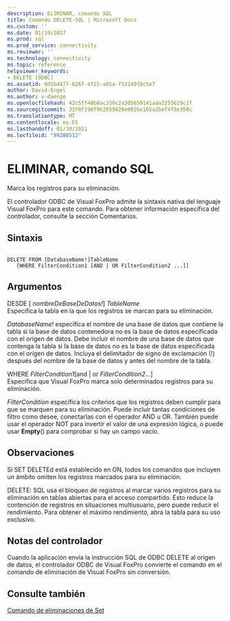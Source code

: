 ```yaml
---
description: ELIMINAR, comando SQL
title: Comando DELETE-SQL | Microsoft Docs
ms.custom: ''
ms.date: 01/19/2017
ms.prod: sql
ms.prod_service: connectivity
ms.reviewer: ''
ms.technology: connectivity
ms.topic: reference
helpviewer_keywords:
- DELETE [ODBC]
ms.assetid: 0d5bd477-626f-4f22-a05a-f531d9f8c5e7
author: David-Engel
ms.author: v-daenge
ms.openlocfilehash: 42c5ff48b0ac330c2a305650141ada2255629c1f
ms.sourcegitcommit: 33f0f190f962059826e002be165a2bef4f9e350c
ms.translationtype: MT
ms.contentlocale: es-ES
ms.lasthandoff: 01/30/2021
ms.locfileid: "99200512"
---
```

# <a name="delete---sql-command"></a>ELIMINAR, comando SQL
Marca los registros para su eliminación.  
  
 El controlador ODBC de Visual FoxPro admite la sintaxis nativa del lenguaje Visual FoxPro para este comando. Para obtener información específica del controlador, consulte la sección Comentarios.  
  
## <a name="syntax"></a>Sintaxis  
  
```  
  
DELETE FROM [DatabaseName!]TableName  
   [WHERE FilterCondition1 [AND | OR FilterCondition2 ...]]  
```  
  
## <a name="arguments"></a>Argumentos  
 DESDE [ *nombreDeBaseDeDatos!*] *TableName*  
 Especifica la tabla en la que los registros se marcan para su eliminación.  
  
 *DatabaseName!* especifica el nombre de una base de datos que contiene la tabla si la base de datos contenedora no es la base de datos especificada con el origen de datos. Debe incluir el nombre de una base de datos que contenga la tabla si la base de datos no es la base de datos especificada con el origen de datos. Incluya el delimitador de signo de exclamación (!) después del nombre de la base de datos y antes del nombre de la tabla.  
  
 WHERE *FilterCondition1*[and &#124; or *FilterCondition2*...]  
 Especifica que Visual FoxPro marca solo determinados registros para su eliminación.  
  
 *FilterCondition* especifica los criterios que los registros deben cumplir para que se marquen para su eliminación. Puede incluir tantas condiciones de filtro como desee, conectarlas con el operador AND u OR. También puede usar el operador NOT para invertir el valor de una expresión lógica, o puede usar **Empty**() para comprobar si hay un campo vacío.  
  
## <a name="remarks"></a>Observaciones  
 Si SET DELETEd está establecido en ON, todos los comandos que incluyen un ámbito omiten los registros marcados para su eliminación.  
  
 DELETE: SQL usa el bloqueo de registros al marcar varios registros para su eliminación en tablas abiertas para el acceso compartido. Esto reduce la contención de registros en situaciones multiusuario, pero puede reducir el rendimiento. Para obtener el máximo rendimiento, abra la tabla para su uso exclusivo.  
  
## <a name="driver-remarks"></a>Notas del controlador  
 Cuando la aplicación envía la instrucción SQL de ODBC DELETE al origen de datos, el controlador ODBC de Visual FoxPro convierte el comando en el comando de eliminación de Visual FoxPro sin conversión.  
  
## <a name="see-also"></a>Consulte también  
 [Comando de eliminaciones de Set](../../odbc/microsoft/set-deleted-command.md)
